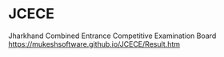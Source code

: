 # JCECE
Jharkhand Combined Entrance Competitive Examination Board 
https://mukeshsoftware.github.io/JCECE/Result.htm

